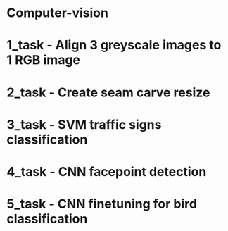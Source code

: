 # Computer-vision
# 1_task - Align 3 greyscale images to 1 RGB image
# 2_task - Create seam carve resize
# 3_task - SVM traffic signs classification
# 4_task - CNN facepoint detection
# 5_task - CNN finetuning for bird classification
